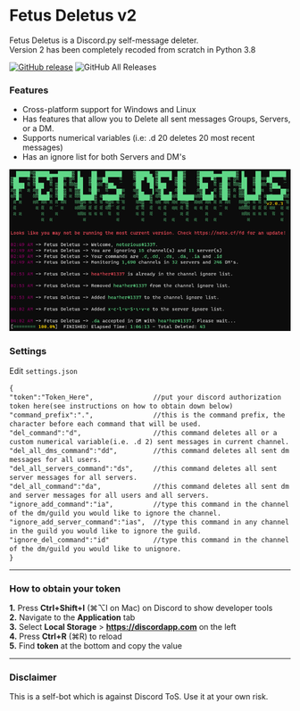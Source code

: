 # Fetus Deletus v2
Fetus Deletus is a Discord.py self-message deleter.  
Version 2 has been completely recoded from scratch in Python 3.8

[![GitHub release](https://img.shields.io/github/v/release/noto-rious/Fetus-Deletus?style=plastic)](https://github.com/noto-rious/Fetus-Deletus/releases) ![GitHub All Releases](https://img.shields.io/github/downloads/noto-rious/Fetus-Deletus/total?style=plastic)

### Features 
* Cross-platform support for Windows and Linux
* Has features that allow you to Delete all sent messages Groups, Servers, or a DM.
* Supports numerical variables (i.e: .d 20 deletes 20 most recent messages)
* Has an ignore list for both Servers and DM's

![](screenshot.png)

### Settings
Edit `settings.json`
```
{
"token":"Token_Here",               //put your discord authorization token here(see instructions on how to obtain down below)
"command_prefix":".",               //this is the command prefix, the character before each command that will be used.
"del_command":"d",                  //this command deletes all or a custom numerical variable(i.e. .d 2) sent messages in current channel.
"del_all_dms_command":"dd",         //this command deletes all sent dm messages for all users.
"del_all_servers_command":"ds",     //this command deletes all sent server messages for all servers.
"del_all_command":"da",             //this command deletes all sent dm and server messages for all users and all servers.
"ignore_add_command":"ia",          //type this command in the channel of the dm/guild you would like to ignore the channel.
"ignore_add_server_command":"ias",  //type this command in any channel in the guild you would like to ignore the guild.
"ignore_del_command":"id"           //type this command in the channel of the dm/guild you would like to unignore.
}
```
***
### How to obtain your token
**1.** Press **Ctrl+Shift+I** (⌘⌥I on Mac) on Discord to show developer tools<br/>
**2.** Navigate to the **Application** tab<br/>
**3.** Select **Local Storage** > **https://discordapp.com** on the left<br/>
**4.** Press **Ctrl+R** (⌘R) to reload<br/>
**5.** Find **token** at the bottom and copy the value<br/>
***
### Disclaimer
This is a self-bot which is against Discord ToS. Use it at your own risk.



